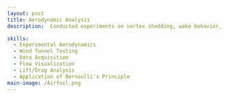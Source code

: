 ```yaml
---
layout: post
title: Aerodynamic Analysis
description:  Conducted experiments on vortex shedding, wake behavior, boundary layers, and airfoil performance using a subsonic wind tunnel. Measured cylinder oscillations with an accelerometer to analyze vortex shedding frequency vs. velocity. Used pitot-static tubes to map velocity profiles in wakes and boundary layers. Tested an airfoil at varying angles of attack, observing stall around 12° and improved post-stall performance under turbulent flow. Results validated fluid mechanics principles and highlighted their applications in aerospace design and turbine optimization.

skills: 
  - Experimental Aerodynamics
  - Wind Tunnel Testing
  - Data Acquisition
  - Flow Visualization
  - Lift/Drag Analysis
  - Application of Bernoulli's Principle
main-image: /Airfoil.png 
---
```

